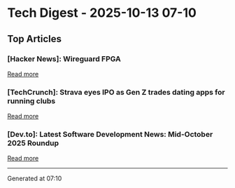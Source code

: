 # Tech Digest - 2025-10-13 07-10

## Top Articles

### [Hacker News]: Wireguard FPGA
[Read more](https://github.com/chili-chips-ba/wireguard-fpga)

### [TechCrunch]: Strava eyes IPO as Gen Z trades dating apps for running clubs
[Read more](https://techcrunch.com/2025/10/12/strava-eyes-ipo-as-gen-z-trades-dating-apps-for-running-clubs/)

### [Dev.to]: Latest Software Development News: Mid-October 2025 Roundup
[Read more](https://dev.to/om_shree_0709/latest-software-development-news-mid-october-2025-roundup-md3)


---
Generated at 07:10
